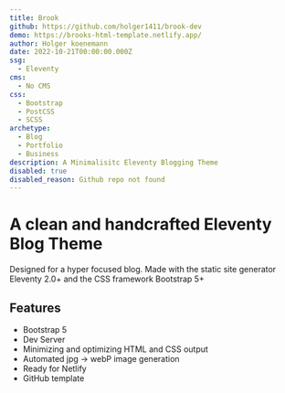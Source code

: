 ```yaml
---
title: Brook
github: https://github.com/holger1411/brook-dev
demo: https://brooks-html-template.netlify.app/
author: Holger koenemann
date: 2022-10-21T00:00:00.000Z
ssg:
  - Eleventy
cms:
  - No CMS
css:
  - Bootstrap
  - PostCSS
  - SCSS
archetype:
  - Blog
  - Portfolio
  - Business
description: A Minimalisitc Eleventy Blogging Theme
disabled: true
disabled_reason: Github repo not found
---
```


# A clean and handcrafted Eleventy Blog Theme

Designed for a hyper focused blog. Made with the static site generator Eleventy 2.0+ and the CSS framework Bootstrap 5+

## Features

* Bootstrap 5 
* Dev Server 
* Minimizing and optimizing HTML and CSS output 
* Automated jpg -> webP image generation 
* Ready for Netlify
* GitHub template
